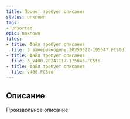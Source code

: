 ```yaml
---
title: Проект требует описания
status: unknown
tags:
- unsorted
epic: unknown
files:
- title: Файл требует описания
  file: 3_замеры-модель.20250522-195547.FCStd
- title: Файл требует описания
  file: 3_v400.20241117-175843.FCStd
- title: Файл требует описания
  file: v400.FCStd
---
```



## Описание

Произвольное описание